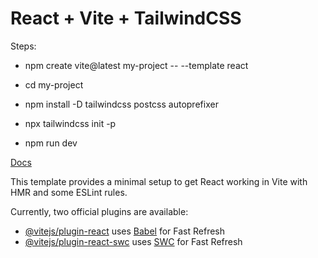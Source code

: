 # React + Vite + TailwindCSS

Steps:
- npm create vite@latest my-project -- --template react
- cd my-project

- npm install -D tailwindcss postcss autoprefixer
- npx tailwindcss init -p

- npm run dev

[Docs](https://tailwindcss.com/docs/guides/vite)

This template provides a minimal setup to get React working in Vite with HMR and some ESLint rules.

Currently, two official plugins are available:

- [@vitejs/plugin-react](https://github.com/vitejs/vite-plugin-react/blob/main/packages/plugin-react/README.md) uses [Babel](https://babeljs.io/) for Fast Refresh
- [@vitejs/plugin-react-swc](https://github.com/vitejs/vite-plugin-react-swc) uses [SWC](https://swc.rs/) for Fast Refresh
